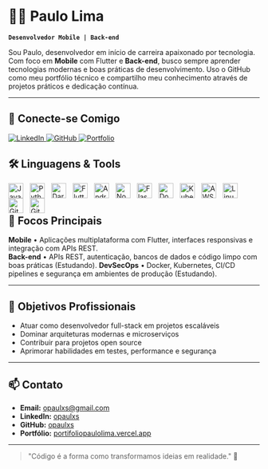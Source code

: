 # 👨‍💻 Paulo Lima

**`Desenvolvedor Mobile | Back-end`**

Sou Paulo, desenvolvedor em início de carreira apaixonado por tecnologia. Com foco em **Mobile** com Flutter e **Back-end**, busco sempre aprender tecnologias modernas e boas práticas de desenvolvimento. Uso o GitHub como meu portfólio técnico e compartilho meu conhecimento através de projetos práticos e dedicação contínua.

---

## 🔗 Conecte-se Comigo

<p align="left">
    <a href="https://www.linkedin.com/in/opaulxs/">
        <img 
            alt="LinkedIn" 
            title="Conecte-se comigo no LinkedIn" 
            src="https://img.shields.io/badge/-LinkedIn-0A66C2?logo=linkedin&logoColor=white&style=for-the-badge"
        />
    </a>
    <a href="https://github.com/opaulxs">
        <img 
            alt="GitHub" 
            title="Confira meu GitHub" 
            src="https://img.shields.io/badge/GitHub-181717?logo=github&logoColor=white&style=for-the-badge"
        />
    </a>
    <a href="https://portifoliopaulolima.vercel.app/">
        <img 
            alt="Portfolio" 
            title="Visite meu portfólio" 
            src="https://img.shields.io/badge/-Portfolio-FF6B6B?logo=firefox&logoColor=white&style=for-the-badge"
        />
    </a>

## 🛠️ Linguagens & Tools

<img 
    align="left" 
    alt="JavaScript"
    title="JavaScript" 
    width="30px" 
    style="padding-right: 10px;" 
    src="https://cdn.jsdelivr.net/gh/devicons/devicon/icons/javascript/javascript-original.svg" 
/>

<img 
    align="left" 
    alt="Python" 
    title="Python"
    width="30px" 
    style="padding-right: 10px;" 
    src="https://cdn.jsdelivr.net/gh/devicons/devicon/icons/python/python-original.svg" 
/>

<img 
    align="left" 
    alt="Dart"
    title="Dart" 
    width="30px" 
    style="padding-right: 10px;" 
    src="https://cdn.jsdelivr.net/gh/devicons/devicon/icons/dart/dart-original.svg" 
/>

<img 
    align="left" 
    alt="Flutter"
    title="Flutter" 
    width="30px" 
    style="padding-right: 10px;" 
    src="https://cdn.jsdelivr.net/gh/devicons/devicon/icons/flutter/flutter-original.svg" 
/>

<img 
    align="left" 
    alt="Android"
    title="Android" 
    width="30px" 
    style="padding-right: 10px;" 
    src="https://cdn.jsdelivr.net/gh/devicons/devicon/icons/android/android-original.svg" 
/>

<img 
    align="left" 
    alt="Node.js"
    title="Node.js" 
    width="30px" 
    style="padding-right: 10px;" 
    src="https://cdn.jsdelivr.net/gh/devicons/devicon/icons/nodejs/nodejs-original.svg" 
/>

<img 
    align="left" 
    alt="Flask" 
    title="Flask"
    width="30px" 
    style="padding-right: 10px;" 
    src="https://cdn.jsdelivr.net/gh/devicons/devicon/icons/flask/flask-original.svg" 
/>

<img 
    align="left" 
    alt="Docker"
    title="Docker" 
    width="30px" 
    style="padding-right: 10px;" 
    src="https://cdn.jsdelivr.net/gh/devicons/devicon/icons/docker/docker-original.svg" 
/>

<img 
    align="left" 
    alt="Kubernetes" 
    title="Kubernetes"
    width="30px" 
    style="padding-right: 10px;" 
    src="https://cdn.jsdelivr.net/gh/devicons/devicon/icons/kubernetes/kubernetes-plain.svg" 
/>

<img
    align="left"
    alt="AWS"
    title="AWS"
    width="30px"
    style="padding-right: 10px;"
    src="https://cdn.jsdelivr.net/npm/simple-icons@v9/icons/amazonaws.svg"
/>

<img 
    align="left" 
    alt="Linux" 
    title="Linux"
    width="30px" 
    style="padding-right: 10px;" 
    src="https://cdn.jsdelivr.net/gh/devicons/devicon/icons/linux/linux-original.svg" 
/>

<img 
    align="left" 
    alt="Git" 
    title="Git"
    width="30px" 
    style="padding-right: 10px;" 
    src="https://cdn.jsdelivr.net/gh/devicons/devicon/icons/git/git-original.svg" 
/>

<img 
    align="left" 
    alt="GitHub" 
    title="GitHub"
    width="30px" 
    style="padding-right: 10px;" 
    src="https://cdn.jsdelivr.net/gh/devicons/devicon/icons/github/github-original.svg" 
/>

<br/>
<br/>

## 🎯 Focos Principais

**Mobile** • Aplicações multiplataforma com Flutter, interfaces responsivas e integração com APIs REST.  
**Back-end** • APIs REST, autenticação, bancos de dados e código limpo com boas práticas (Estudando).
**DevSecOps** • Docker, Kubernetes, CI/CD pipelines e segurança em ambientes de produção (Estudando).

---

## 🚀 Objetivos Profissionais

- Atuar como desenvolvedor full-stack em projetos escaláveis  
- Dominar arquiteturas modernas e microserviços  
- Contribuir para projetos open source  
- Aprimorar habilidades em testes, performance e segurança

---

## 📫 Contato

- **Email:** opaulxs@gmail.com  
- **LinkedIn:** [opaulxs](https://www.linkedin.com/in/opaulxs/)  
- **GitHub:** [opaulxs](https://github.com/opaulxs)  
- **Portfólio:** [portifoliopaulolima.vercel.app](https://portifoliopaulolima.vercel.app/)

---

> "Código é a forma como transformamos ideias em realidade." 🚀

